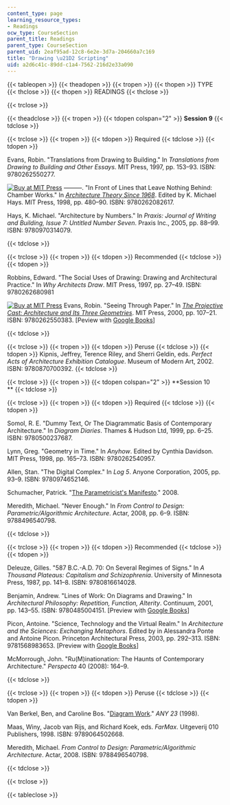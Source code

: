 ```yaml
---
content_type: page
learning_resource_types:
- Readings
ocw_type: CourseSection
parent_title: Readings
parent_type: CourseSection
parent_uid: 2eaf95ad-12c8-6e2e-3d7a-204660a7c169
title: "Drawing \u21D2 Scripting"
uid: a2d6c41c-89dd-c1a4-7562-216d2e33a090
---
```


{{< tableopen >}}
{{< theadopen >}}
{{< tropen >}}
{{< thopen >}}
TYPE
{{< thclose >}}
{{< thopen >}}
READINGS
{{< thclose >}}

{{< trclose >}}

{{< theadclose >}}
{{< tropen >}}
{{< tdopen colspan="2" >}}
**Session 9**
{{< tdclose >}}

{{< trclose >}}
{{< tropen >}}
{{< tdopen >}}
Required
{{< tdclose >}}
{{< tdopen >}}


Evans, Robin. "Translations from Drawing to Building." In _Translations from Drawing to Building and Other Essays_. MIT Press, 1997, pp. 153–93. ISBN: 9780262550277.

[![Buy at MIT Press](/images/mp_logo.gif)](https://mitpress.mit.edu/9780262082617) ———. "In Front of Lines that Leave Nothing Behind: Chamber Works." In [_Architecture Theory Since 1968_](https://mitpress.mit.edu/9780262082617). Edited by K. Michael Hays. MIT Press, 1998, pp. 480–90. ISBN: 9780262082617.

Hays, K. Michael. "Architecture by Numbers." In _Praxis: Journal of Writing and Building, Issue 7: Untitled Number Seven_. Praxis Inc., 2005, pp. 88–99. ISBN: 9780970314079.


{{< tdclose >}}

{{< trclose >}}
{{< tropen >}}
{{< tdopen >}}
Recommended
{{< tdclose >}}
{{< tdopen >}}


Robbins, Edward. "The Social Uses of Drawing: Drawing and Architectural Practice." In _Why Architects Draw_. MIT Press, 1997, pp. 27–49. ISBN: 9780262680981

[![Buy at MIT Press](/images/mp_logo.gif)](https://mitpress.mit.edu/9780262550383) Evans, Robin. "Seeing Through Paper." In [_The Projective Cast: Architecture and Its Three Geometries_](https://mitpress.mit.edu/9780262550383). MIT Press, 2000, pp. 107–21. ISBN: 9780262550383. \[Peview with [Google Books](http://books.google.com/books?id=ZzRMWMX7OGQC&pg=PA107#v=onepage)\]


{{< tdclose >}}

{{< trclose >}}
{{< tropen >}}
{{< tdopen >}}
Peruse
{{< tdclose >}}
{{< tdopen >}}
Kipnis, Jeffrey, Terence Riley, and Sherri Geldin, eds. _Perfect Acts of Architecture Exhibition Catalogue_. Museum of Modern Art, 2002. ISBN: 9780870700392.
{{< tdclose >}}

{{< trclose >}}
{{< tropen >}}
{{< tdopen colspan="2" >}}
**Session 10  
**
{{< tdclose >}}

{{< trclose >}}
{{< tropen >}}
{{< tdopen >}}
Required
{{< tdclose >}}
{{< tdopen >}}


Somol, R. E. "Dummy Text, Or The Diagrammatic Basis of Contemporary Architecture." In _Diagram Diaries_. Thames & Hudson Ltd, 1999, pp. 6–25. ISBN: 9780500237687.

Lynn, Greg. "Geometry in Time." In _Anyhow_. Edited by Cynthia Davidson. MIT Press, 1998, pp. 165–73. ISBN: 9780262540957.

Allen, Stan. "The Digital Complex." In _Log 5_. Anyone Corporation, 2005, pp. 93–9. ISBN: 9780974652146.

Schumacher, Patrick. "[The Parametricist's Manifesto](http://www.patrikschumacher.com/Texts/Parametricism%20as%20Style.htm)." 2008.

Meredith, Michael. "Never Enough." In _From Control to Design: Parametric/Algorithmic Architecture_. Actar, 2008, pp. 6–9. ISBN: 9788496540798.


{{< tdclose >}}

{{< trclose >}}
{{< tropen >}}
{{< tdopen >}}
Recommended
{{< tdclose >}}
{{< tdopen >}}


Deleuze, Gilles. "587 B.C.-A.D. 70: On Several Regimes of Signs." In _A Thousand Plateaus: Capitalism and Schizophrenia_. University of Minnesota Press, 1987, pp. 141–8. ISBN: 9780816614028.

Benjamin, Andrew. "Lines of Work: On Diagrams and Drawing." In _Architectural Philosophy: Repetition, Function, Alterity_. Continuum, 2001, pp. 143–55. ISBN: 9780485004151. \[Preview with [Google Books](http://books.google.com/books?id=XXgcEpWqq8QC&pg=PA143#v=onepage)\]

Picon, Antoine. "Science, Technology and the Virtual Realm." In _Architecture and the Sciences: Exchanging Metaphors_. Edited by in Alessandra Ponte and Antoine Picon. Princeton Architectural Press, 2003, pp. 292–313. ISBN: 9781568983653. \[Preview with [Google Books](http://books.google.com/books?id=XkN-Kg2ppDcC&pg=PA292#v=onepage)\]

McMorrough, John. "Ru(M)inationation: The Haunts of Contemporary Architecture." _Perspecta_ 40 (2008): 164–9.


{{< tdclose >}}

{{< trclose >}}
{{< tropen >}}
{{< tdopen >}}
Peruse
{{< tdclose >}}
{{< tdopen >}}


Van Berkel, Ben, and Caroline Bos. "[Diagram Work](https://www.anycorp.com/store/any23)." _ANY 23_ (1998).

Maas, Winy, Jacob van Rijs, and Richard Koek, eds. _FarMax_. Uitgeverij 010 Publishers, 1998. ISBN: 9789064502668.

Meredith, Michael. _From Control to Design: Parametric/Algorithmic Architecture_. Actar, 2008. ISBN: 9788496540798.


{{< tdclose >}}

{{< trclose >}}

{{< tableclose >}}